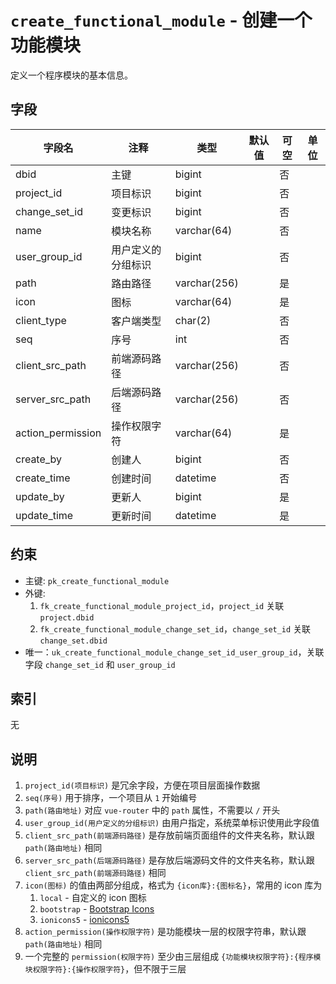 # `create_functional_module` - 创建一个功能模块

定义一个程序模块的基本信息。

## 字段

| 字段名            | 注释               | 类型         | 默认值 | 可空 | 单位 |
| ----------------- | ------------------ | ------------ | ------ | ---- | ---- |
| dbid              | 主键               | bigint       |        | 否   |      |
| project_id        | 项目标识           | bigint       |        | 否   |      |
| change_set_id     | 变更标识           | bigint       |        | 否   |      |
| name              | 模块名称           | varchar(64)  |        | 否   |      |
| user_group_id     | 用户定义的分组标识 | bigint       |        | 否   |      |
| path              | 路由路径           | varchar(256) |        | 是   |      |
| icon              | 图标               | varchar(64)  |        | 是   |      |
| client_type       | 客户端类型         | char(2)      |        | 否   |      |
| seq               | 序号               | int          |        | 否   |      |
| client_src_path   | 前端源码路径       | varchar(256) |        | 否   |      |
| server_src_path   | 后端源码路径       | varchar(256) |        | 否   |      |
| action_permission | 操作权限字符       | varchar(64)  |        | 是   |      |
| create_by         | 创建人             | bigint       |        | 否   |      |
| create_time       | 创建时间           | datetime     |        | 否   |      |
| update_by         | 更新人             | bigint       |        | 是   |      |
| update_time       | 更新时间           | datetime     |        | 是   |      |

## 约束

* 主键: `pk_create_functional_module`
* 外键: 
   1. `fk_create_functional_module_project_id`，`project_id` 关联 `project.dbid`
   2. `fk_create_functional_module_change_set_id`，`change_set_id` 关联 `change_set.dbid`
* 唯一：`uk_create_functional_module_change_set_id_user_group_id`，关联字段 `change_set_id` 和 `user_group_id`

## 索引

无

## 说明

1. `project_id(项目标识)` 是冗余字段，方便在项目层面操作数据
2. `seq(序号)` 用于排序，一个项目从 `1` 开始编号
3. `path(路由地址)` 对应 `vue-router` 中的 `path` 属性，不需要以 `/` 开头
4. `user_group_id(用户定义的分组标识)` 由用户指定，系统菜单标识使用此字段值
5. `client_src_path(前端源码路径)` 是存放前端页面组件的文件夹名称，默认跟 `path(路由地址)` 相同
6. `server_src_path(后端源码路径)` 是存放后端源码文件的文件夹名称，默认跟 `client_src_path(前端源码路径)` 相同
7. `icon(图标)` 的值由两部分组成，格式为 `{icon库}:{图标名}`，常用的 icon 库为
   1. `local` - 自定义的 icon 图标
   2. `bootstrap` - [Bootstrap Icons](https://icons.getbootstrap.com/)
   3. `ionicons5` - [ionicons5](https://xicons.org)
8. `action_permission(操作权限字符)` 是功能模块一层的权限字符串，默认跟 `path(路由地址)` 相同
9. 一个完整的 `permission(权限字符)` 至少由三层组成 `{功能模块权限字符}:{程序模块权限字符}:{操作权限字符}`，但不限于三层